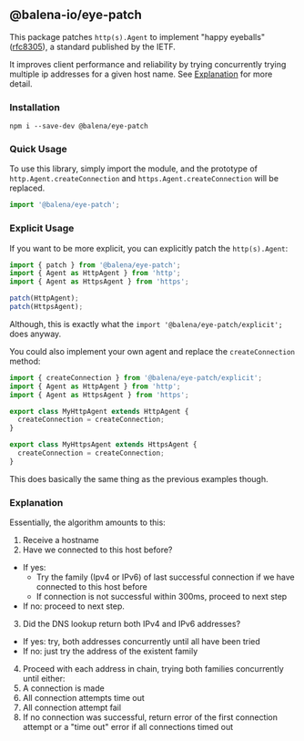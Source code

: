 ## @balena-io/eye-patch

This package patches `http(s).Agent` to implement "happy eyeballs" ([rfc8305](https://datatracker.ietf.org/doc/html/rfc8305)), a standard published by the IETF.

It improves client performance and reliability by trying concurrently trying multiple ip addresses for a given host name. See [Explanation](#explanation) for more detail.


### Installation

```
npm i --save-dev @balena/eye-patch
```

### Quick Usage

To use this library, simply import the module, and the prototype of `http.Agent.createConnection` and `https.Agent.createConnection` will be replaced.

```ts
import '@balena/eye-patch';
```

### Explicit Usage

If you want to be more explicit, you can explicitly patch the `http(s).Agent`:

```ts
import { patch } from '@balena/eye-patch';
import { Agent as HttpAgent } from 'http';
import { Agent as HttpsAgent } from 'https';

patch(HttpAgent);
patch(HttpsAgent);
```

Although, this is exactly what the `import '@balena/eye-patch/explicit';` does anyway.

You could also implement your own agent and replace the `createConnection` method:

```ts
import { createConnection } from '@balena/eye-patch/explicit';
import { Agent as HttpAgent } from 'http';
import { Agent as HttpsAgent } from 'https';

export class MyHttpAgent extends HttpAgent {
  createConnection = createConnection;
}

export class MyHttpsAgent extends HttpsAgent {
  createConnection = createConnection;
}
```

This does basically the same thing as the previous examples though.

### Explanation

Essentially, the algorithm amounts to this:

1. Receive a hostname
2. Have we connected to this host before?
  * If yes:
    * Try the family (Ipv4 or IPv6) of last successful connection if we have connected to this host before
    * If connection is not successful within 300ms, proceed to next step
  * If no: proceed to next step.
3. Did the DNS lookup return both IPv4 and IPv6 addresses?
  * If yes: try, both addresses concurrently until all have been tried
  * If no: just try the address of the existent family
4. Proceed with each address in chain, trying both families concurrently until either:
  1. A connection is made
  2. All connection attempts time out
  3. All connection attempt fail
5. If no connection was successful, return error of the first connection attempt or a "time out" error if all connections timed out